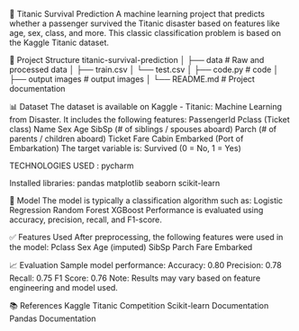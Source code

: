 🚢 Titanic Survival Prediction
A machine learning project that predicts whether a passenger survived the Titanic disaster based on features like age, sex, class, and more. This classic classification problem is based on the Kaggle Titanic dataset.

📂 Project Structure
titanic-survival-prediction
│
├── data                     # Raw and processed data
│   ├── train.csv
│   └── test.csv
│
├── code.py                  # code
│
├── output images            # output images
│
└── README.md                 # Project documentation

📊 Dataset
The dataset is available on Kaggle - Titanic: Machine Learning from Disaster. It includes the following features:
PassengerId
Pclass (Ticket class)
Name
Sex
Age
SibSp (# of siblings / spouses aboard)
Parch (# of parents / children aboard)
Ticket
Fare
Cabin
Embarked (Port of Embarkation)
The target variable is:
Survived (0 = No, 1 = Yes)

TECHNOLOGIES USED :
pycharm 

Installed libraries:
pandas
matplotlib
seaborn
scikit-learn

🧠 Model
The model is typically a classification algorithm such as:
Logistic Regression
Random Forest
XGBoost
Performance is evaluated using accuracy, precision, recall, and F1-score.

✅ Features Used
After preprocessing, the following features were used in the model:
Pclass
Sex
Age (imputed)
SibSp
Parch
Fare
Embarked

📈 Evaluation
Sample model performance:
Accuracy: 0.80
Precision: 0.78
Recall: 0.75
F1 Score: 0.76
Note: Results may vary based on feature engineering and model used.

📚 References
Kaggle Titanic Competition
Scikit-learn Documentation
Pandas Documentation
